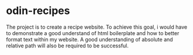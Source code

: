 # odin-recipes
The project is to create a recipe website. To achieve this goal, i would have to demonstrate a good understand of html boilerplate and how to better format text within my website. A good understanding of absolute and relative path will also be required to be successful. 